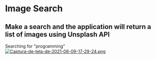 # Image Search
## Make a search and the application will return a list of images using Unsplash API

Searching for "programming"
[![Captura-de-tela-de-2021-06-09-17-29-24.png](https://i.postimg.cc/dty5Yrjk/Captura-de-tela-de-2021-06-09-17-29-24.png)](https://postimg.cc/D87rQWDn)
